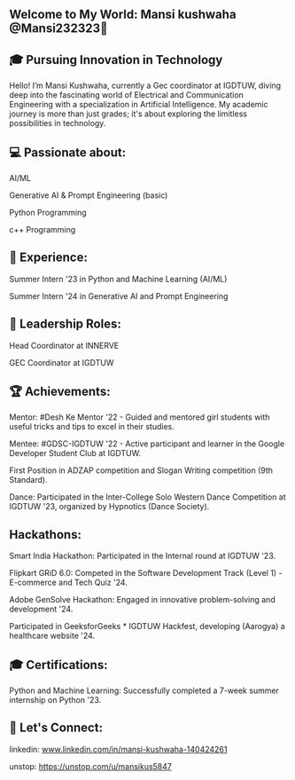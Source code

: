 ## Welcome to My World: Mansi kushwaha @Mansi232323👋

## 🎓 Pursuing Innovation in Technology

Hello! I’m Mansi Kushwaha, currently a Gec coordinator at IGDTUW, diving deep into the fascinating world of Electrical and Communication Engineering with a specialization in Artificial Intelligence. My academic journey is more than just grades; it's about exploring the limitless possibilities in technology.

## 💻 Passionate about:

AI/ML

Generative AI & Prompt Engineering (basic)

Python Programming

c++ Programming

## 🌟 Experience:

Summer Intern '23 in Python and Machine Learning (AI/ML)

Summer Intern '24 in Generative AI and Prompt Engineering

## 🚀 Leadership Roles:

Head Coordinator at INNERVE

GEC Coordinator at IGDTUW

## 🏆 Achievements:
Mentor: #Desh Ke Mentor '22 - Guided and mentored girl students with useful tricks and tips to excel in their studies.

Mentee: #GDSC-IGDTUW '22 - Active participant and learner in the Google Developer Student Club at IGDTUW.

First Position in ADZAP competition and Slogan Writing competition (9th Standard).

Dance: Participated in the Inter-College Solo Western Dance Competition at IGDTUW '23, organized by Hypnotics (Dance Society).

## Hackathons:

Smart India Hackathon: Participated in the Internal round at IGDTUW '23.

Flipkart GRiD 6.0: Competed in the Software Development Track (Level 1) - E-commerce and Tech Quiz '24.

Adobe GenSolve Hackathon: Engaged in innovative problem-solving and development '24.

Participated in GeeksforGeeks * IGDTUW Hackfest, developing (Aarogya) a healthcare website '24.

## 🎓 Certifications:

Python and Machine Learning: Successfully completed a 7-week summer internship on Python '23.

## 🔗 Let's Connect:
linkedin: www.linkedin.com/in/mansi-kushwaha-140424261

unstop: https://unstop.com/u/mansikus5847

<!--

**Mansi232323/Mansi232323** is a ✨ _special_ ✨ repository because its `README.md` (this file) appears on your GitHub profile.

Here are some ideas to get you started:

- 🔭 I’m currently working on ...
- 🌱 I’m currently learning ...
- 👯 I’m looking to collaborate on ...
- 🤔 I’m looking for help with ...
- 💬 Ask me about ...
- 📫 How to reach me: ...
- 😄 Pronouns: ...
- ⚡ Fun fact: ...
-->

